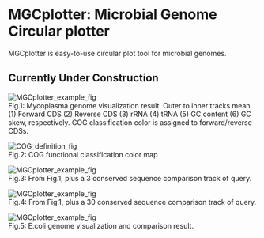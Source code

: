 # MGCplotter: Microbial Genome Circular plotter

MGCplotter is easy-to-use circular plot tool for microbial genomes.

## Currently Under Construction

![MGCplotter_example_fig](https://github.com/moshi4/MGCplotter/blob/main/images/02_mycoplasma.png?raw=true)  
Fig.1: Mycoplasma genome visualization result. Outer to inner tracks mean (1) Forward CDS (2) Reverse CDS (3) rRNA (4) tRNA (5) GC content (6) GC skew, respectively. COG classification color is assigned to forward/reverse CDSs.

![COG_definition_fig](https://github.com/moshi4/MGCplotter/blob/main/images/cog_definition_legend.png?raw=true)  
Fig.2: COG functional classification color map

![MGCplotter_example_fig](https://github.com/moshi4/MGCplotter/blob/main/images/03_mycoplasma.png?raw=true)  
Fig.3: From Fig.1, plus a 3 conserved sequence comparison track of query.

![MGCplotter_example_fig](https://github.com/moshi4/MGCplotter/blob/main/images/05_mycoplasma.png?raw=true)  
Fig.4: From Fig.1, plus a 30 conserved sequence comparison track of query.

![MGCplotter_example_fig](https://github.com/moshi4/MGCplotter/blob/main/images/04_ecoli.png?raw=true)  
Fig.5: E.coli genome visualization and comparison result.
